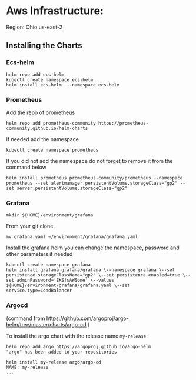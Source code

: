 # Aws Infrastructure:
Region: Ohio us-east-2


## Installing the Charts

### Ecs-helm

```console
helm repo add ecs-helm 
kubectl create namespace ecs-helm
helm install ecs-helm  --namespace ecs-helm
```
### Prometheus

Add the repo of prometheus

```console
helm repo add prometheus-community https://prometheus-community.github.io/helm-charts
```
If needed add the namespace

```console
kubectl create namespace prometheus
```
If you did not add the namespace do not forget to remove it from the command below

```console
helm install prometheus prometheus-community/prometheus --namespace prometheus --set alertmanager.persistentVolume.storageClass="gp2" --set server.persistentVolume.storageClass="gp2"
```

### Grafana

```console
mkdir ${HOME}/environment/grafana
```
From your git clone 

```console
mv grafana.yaml ~/environment/grafana/grafana.yaml
```
Install the grafana helm
you can change the namespace, password and other parameters if needed

```console
kubectl create namespace grafana
helm install grafana grafana/grafana \--namespace grafana \--set persistence.storageClassName="gp2" \--set persistence.enabled=true \--set adminPassword='EKS!sAWSome' \--values ${HOME}/environment/grafana/grafana.yaml \--set service.type=LoadBalancer
```

### Argocd  

(command from https://github.com/argoproj/argo-helm/tree/master/charts/argo-cd )

To install the argo chart with the release name `my-release`:

```console
helm repo add argo https://argoproj.github.io/argo-helm
"argo" has been added to your repositories

helm install my-release argo/argo-cd
NAME: my-release
...
```
